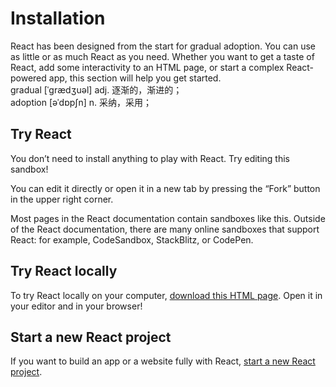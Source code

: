 # Installation

React has been designed from the start for gradual adoption. You can use as little or as much React as you need. Whether you want to get a taste of React, add some interactivity to an HTML page, or start a complex React-powered app, this section will help you get started.\
gradual [ˈɡrædʒuəl] adj. 逐渐的，渐进的；\
adoption [əˈdɒpʃn] n. 采纳，采用；

## Try React
You don’t need to install anything to play with React. Try editing this sandbox!

You can edit it directly or open it in a new tab by pressing the “Fork” button in the upper right corner.

Most pages in the React documentation contain sandboxes like this. Outside of the React documentation, there are many online sandboxes that support React: for example, CodeSandbox, StackBlitz, or CodePen.

## Try React locally
To try React locally on your computer, [download this HTML page](https://gist.githubusercontent.com/gaearon/0275b1e1518599bbeafcde4722e79ed1/raw/db72dcbf3384ee1708c4a07d3be79860db04bff0/example.html). Open it in your editor and in your browser!

## Start a new React project
If you want to build an app or a website fully with React, [start a new React project](https://react.dev/learn/start-a-new-react-project).
